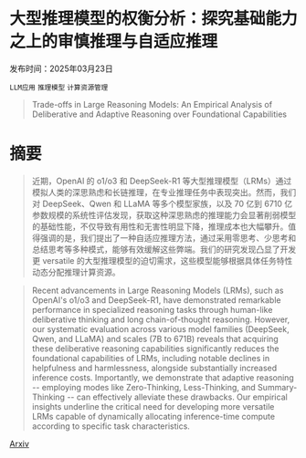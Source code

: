 # 大型推理模型的权衡分析：探究基础能力之上的审慎推理与自适应推理

发布时间：2025年03月23日

`LLM应用` `推理模型` `计算资源管理`

> Trade-offs in Large Reasoning Models: An Empirical Analysis of Deliberative and Adaptive Reasoning over Foundational Capabilities

# 摘要

> 近期，OpenAI 的 o1/o3 和 DeepSeek-R1 等大型推理模型（LRMs）通过模拟人类的深思熟虑和长链推理，在专业推理任务中表现突出。然而，我们对 DeepSeek、Qwen 和 LLaMA 等多个模型家族，以及 70 亿到 6710 亿参数规模的系统性评估发现，获取这种深思熟虑的推理能力会显著削弱模型的基础性能，不仅导致有用性和无害性明显下降，推理成本也大幅攀升。值得强调的是，我们提出了一种自适应推理方法，通过采用零思考、少思考和总结思考等多种模式，能够有效缓解这些弊端。我们的研究发现凸显了开发更 versatile 的大型推理模型的迫切需求，这些模型能够根据具体任务特性动态分配推理计算资源。

> Recent advancements in Large Reasoning Models (LRMs), such as OpenAI's o1/o3 and DeepSeek-R1, have demonstrated remarkable performance in specialized reasoning tasks through human-like deliberative thinking and long chain-of-thought reasoning. However, our systematic evaluation across various model families (DeepSeek, Qwen, and LLaMA) and scales (7B to 671B) reveals that acquiring these deliberative reasoning capabilities significantly reduces the foundational capabilities of LRMs, including notable declines in helpfulness and harmlessness, alongside substantially increased inference costs. Importantly, we demonstrate that adaptive reasoning -- employing modes like Zero-Thinking, Less-Thinking, and Summary-Thinking -- can effectively alleviate these drawbacks. Our empirical insights underline the critical need for developing more versatile LRMs capable of dynamically allocating inference-time compute according to specific task characteristics.

[Arxiv](https://arxiv.org/abs/2503.17979)